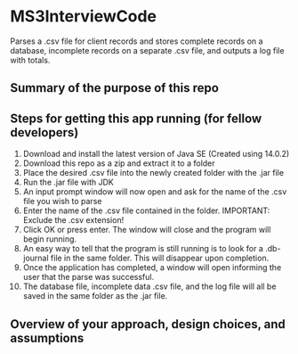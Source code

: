 # MS3InterviewCode
Parses a .csv file for client records and stores complete records on a database, incomplete records on a separate .csv file, and outputs a log file with totals.

## Summary of the purpose of this repo


## Steps for getting this app running (for fellow developers)
1.  Download and install the latest version of Java SE (Created using 14.0.2)
2.  Download this repo as a zip and extract it to a folder
3.  Place the desired .csv file into the newly created folder with the .jar file
4.  Run the .jar file with JDK
5.  An input prompt window will now open and ask for the name of the .csv file you wish to parse
6.  Enter the name of the .csv file contained in the folder. IMPORTANT: Exclude the .csv extension!
7.  Click OK or press enter. The window will close and the program will begin running.
8.  An easy way to tell that the program is still running is to look for a .db-journal file in the same folder. This will disappear upon completion.
9.  Once the application has completed, a window will open informing the user that the parse was successful.
10. The database file, incomplete data .csv file, and the log file will all be saved in the same folder as the .jar file.

## Overview of your approach, design choices, and assumptions
